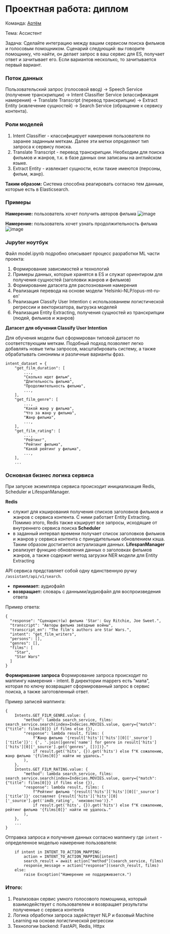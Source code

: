 # Проектная работа: диплом

Команда: [Артём](https://github.com/Benrise)

Тема: Ассистент

Задача: Сделайте интеграцию между вашим сервисом поиска фильмов и голосовым помощником. Сценарий следующий: вы говорите помощнику, что найти, он делает запрос в ваш сервис для ES, получает ответ и зачитывает его. Если вариантов несколько, то зачитывается первый вариант. 

### Поток данных

Пользовательский запрос (голосовой ввод) → Speech Service (получение транскрипции) → Intent Classifier Service (классификация намерения) → Translate Transcript (перевод транскрипции) -> Extract Entity (извлечение сущностей) -> Search Service (обращение к сервису контента).

### Роли моделей

1. Intent Classifier - классифицирует намерения пользователя по заранее заданным меткам. Далее эти метки определяют тип запроса к сервису поиска.
2. Translate Transcript - перевод транскрипции. Необходим для поиска фильмов и жанров, т.к. в базе данных они записаны на английском языке.
3. Extract Entity - извлекает сущности, если такие имеются (персоны, фильм, жанр).

**Таким образом:**
Система способна реагировать согласно тем данным, которые есть в Elasticsearch.

### Примеры

**Намерение:** пользователь хочет получить авторов фильма
![image](https://github.com/user-attachments/assets/0c9d4e52-e959-40be-80b6-f0aebe62675a)


**Намерение:** пользователь хочет узнать продолжительность фильма
![image](https://github.com/user-attachments/assets/78504771-07f5-4bcd-b904-5335892c191c)

### Jupyter ноутбук

Файл model.ipynb подробно описывает процесс разработки ML части проекта:
1. Формирование зависимостей и технологий
2. Примеры данных, которые хранятся в ES и служат ориентиром для получения сущностей (заголовки жанров и фильмов)
3. Формирование датасета для распознования намерения
4. Реализация перевода на основе модели 'Helsinki-NLP/opus-mt-ru-en'
5. Реализация Classify User Intention с использованием логистической регрессии и векторизатора, выгрузка моделей
6. Реализация Entity Extracting, получения сущностей из транскрипции (людей, фильмов и жанров)

**Датасет для обучения Classify User Intention**

Для обучения модели был сформирован типовой датасет по соответствующим меткам.
Подобный подход позволяет легко добавлять новые типы запросов, масштабировать систему, а также обрабатывать синонимы и различные варианты фраз.
```
intent_dataset = {
    "get_film_duration": [
        ...,
        "Сколько идет фильм",
        "Длительность фильма",
        "Продолжительность фильма",
        ...,
    ],
    "get_film_genre": [
        ...,
        "Какой жанр у фильма",
        "Что за жанр у фильма",
        "Жанр фильма",
        ...,
    ],
    "get_film_rating": [
        ...,
        "Рейтинг",
        "Рейтинг фильма",
        "Какой рейтинг у фильма",
        ...,
    ],
    ...
```

### Основная бизнес логика сервиса
При запуске экземпляра сервиса происходит инициализация Redis, Scheduler и LifespanManager.

**Redis**
- cлужит для кэширования получения списков заголовков фильмов и жанров с сервиса контента. С ними работает Entity Extracting. Помимо этого, Redis также кэширует все запросы, исходящие от внутреннего сервиса поиска
**Scheduler**
- в заданный интервал времени получает список заголовков фильмов и жанров у сервиса контента с принудительным обновлением кэша. Таким образом достигается актуализация данных.
**LifespanManager**
- реализует функцию обновления данных о заголовках фильмов жанров, а также содержит метод загрузки NER модели для Entity Extracting

API сервиса представляет собой одну единственную ручку `/assistant/api/v1/search`. 
- **принимает:** аудиофайл
- **возвращает:** словарь с данными/аудиофайл для воспроизведения ответа

Пример ответа:
```
{
  "response": "Сценарист(ы) фильма 'Star': Guy Ritchie, Joe Sweet.",
  "transcript": "Авторы фильма звёздные войны",
  "transcript_en": "The film's authors are Star Wars.",
  "intent": "get_film_writers",
  "persons": [],
  "genres": [],
  "films": [
    "Star",
    "Star Wars"
  ]
}
```

**Формиривание запроса**
Формирование запроса происходит по маппингу намерения - intent. В директории mappers есть "мапа", которая по ключу возвращает сформированный запрос в сервис поиска, а также заготовленный ответ.

Пример записей маппинга:
```
{
    Intents.GET_FILM_GENRE.value: {
        "method": lambda search_service, films: search_service.search(index=Indecies.MOVIES.value, query={"match": {"title": films[0]}} if films else {}),
        "response": lambda result, films: (
            f"Жанр фильма '{result['hits']['hits'][0]['_source']['title']}': {', '.join([genre['name'] for genre in result['hits']['hits'][0]['_source'].get('genres', [])])}."
            if result.get('hits', {}).get('hits') else f"К сожалению, жанр фильма '{films[0]}' найти не удалось."
        ),
    },
    Intents.GET_FILM_RATING.value: {
        "method": lambda search_service, films: search_service.search(index=Indecies.MOVIES.value, query={"match": {"title": films[0]}} if films else {}),
        "response": lambda result, films: (
            f"Рейтинг фильма '{result['hits']['hits'][0]['_source']['title']}' составляет {result['hits']['hits'][0]['_source'].get('imdb_rating', 'неизвестно')}."
            if result.get('hits', {}).get('hits') else f"К сожалению, рейтинг фильма '{films[0]}' найти не удалось."
        ),
    },
    ...
}
```

Отправка запроса и получения данных согласно маппингу где `intent` - определенное моделью намерение пользователя:
```
    if intent in INTENT_TO_ACTION_MAPPING:
        action = INTENT_TO_ACTION_MAPPING[intent]
        search_result = await action["method"](search_service, films)
        response_message = action["response"](search_result, films)
    else:
        raise Exception("Намерение не поддерживается.")
```

### Итого:
1. Реализован сервис умного голосового помощника, который взаимодействует с пользователем и возвращает результаты полученные с сервиса контента
2. Логика обработки запроса задействует NLP и базовый Machine Learning на основе логистической регрессии
3. Технологии backend: FastAPI, Redis, Httpx
